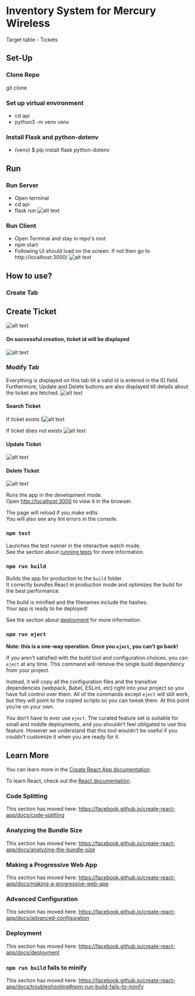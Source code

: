 # Inventory System for Mercury Wireless
Target table - Tickets

## Set-Up

### Clone Repo
git clone <repo>
### Set up virtual environment
  - cd api
  - python3 -m venv venv
### Install Flask and python-dotenv
  - (venv) $ pip install flask python-dotenv

## Run
### Run Server
- Open terminal
- cd api
- flask run
![alt text](https://github.com/komalsorte/Inventory-System-for-Mercury-Wireless/blob/master/img/server.png)
### Run Client
- Open Terminal and stay in repo's root
- npm start
- Following UI should load on the screen. If not then go to http://localhost:3000/
![alt text](https://github.com/komalsorte/Inventory-System-for-Mercury-Wireless/blob/master/img/homePage.png)

## How to use?
### Create Tab
## Create Ticket
![alt text](https://github.com/komalsorte/Inventory-System-for-Mercury-Wireless/blob/master/img/createTicket.png)
#### On successful creation, ticket id will be displayed
![alt text](https://github.com/komalsorte/Inventory-System-for-Mercury-Wireless/blob/master/img/ticketCreated.png)
### Modify Tab
Everything is displayed on this tab till a valid id is entered in the ID field. Furthermore, Update and Delete buttons are also displayed till details about the ticket are fetched.
![alt text](https://github.com/komalsorte/Inventory-System-for-Mercury-Wireless/blob/master/img/ModifyTab.png)
#### Search Ticket
If ticket exists
I![alt text](https://github.com/komalsorte/Inventory-System-for-Mercury-Wireless/blob/master/img/searchID.png)

If ticket does not exists
![alt text](https://github.com/komalsorte/Inventory-System-for-Mercury-Wireless/blob/master/img/InvalidTicket.png)


#### Update Ticket
![alt text](https://github.com/komalsorte/Inventory-System-for-Mercury-Wireless/blob/master/img/homePage.png)

#### Delete Ticket
![alt text](https://github.com/komalsorte/Inventory-System-for-Mercury-Wireless/blob/master/img/homePage.png)

  

Runs the app in the development mode.<br />
Open [http://localhost:3000](http://localhost:3000) to view it in the browser.

The page will reload if you make edits.<br />
You will also see any lint errors in the console.

### `npm test`

Launches the test runner in the interactive watch mode.<br />
See the section about [running tests](https://facebook.github.io/create-react-app/docs/running-tests) for more information.

### `npm run build`

Builds the app for production to the `build` folder.<br />
It correctly bundles React in production mode and optimizes the build for the best performance.

The build is minified and the filenames include the hashes.<br />
Your app is ready to be deployed!

See the section about [deployment](https://facebook.github.io/create-react-app/docs/deployment) for more information.

### `npm run eject`

**Note: this is a one-way operation. Once you `eject`, you can’t go back!**

If you aren’t satisfied with the build tool and configuration choices, you can `eject` at any time. This command will remove the single build dependency from your project.

Instead, it will copy all the configuration files and the transitive dependencies (webpack, Babel, ESLint, etc) right into your project so you have full control over them. All of the commands except `eject` will still work, but they will point to the copied scripts so you can tweak them. At this point you’re on your own.

You don’t have to ever use `eject`. The curated feature set is suitable for small and middle deployments, and you shouldn’t feel obligated to use this feature. However we understand that this tool wouldn’t be useful if you couldn’t customize it when you are ready for it.

## Learn More

You can learn more in the [Create React App documentation](https://facebook.github.io/create-react-app/docs/getting-started).

To learn React, check out the [React documentation](https://reactjs.org/).

### Code Splitting

This section has moved here: https://facebook.github.io/create-react-app/docs/code-splitting

### Analyzing the Bundle Size

This section has moved here: https://facebook.github.io/create-react-app/docs/analyzing-the-bundle-size

### Making a Progressive Web App

This section has moved here: https://facebook.github.io/create-react-app/docs/making-a-progressive-web-app

### Advanced Configuration

This section has moved here: https://facebook.github.io/create-react-app/docs/advanced-configuration

### Deployment

This section has moved here: https://facebook.github.io/create-react-app/docs/deployment

### `npm run build` fails to minify

This section has moved here: https://facebook.github.io/create-react-app/docs/troubleshooting#npm-run-build-fails-to-minify
